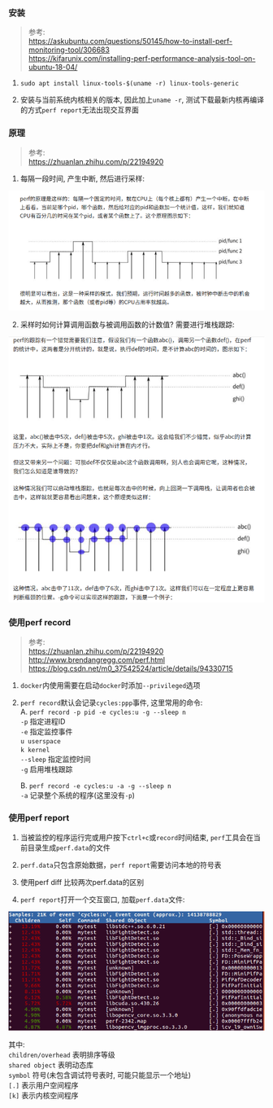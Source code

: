 ### 安装
>参考:<br>
https://askubuntu.com/questions/50145/how-to-install-perf-monitoring-tool/306683<br>
https://kifarunix.com/installing-perf-performance-analysis-tool-on-ubuntu-18-04/<br>

1. `sudo apt install linux-tools-$(uname -r) linux-tools-generic`<br>

2. 安装与当前系统内核相关的版本, 因此加上`uname -r`, 测试下载最新内核再编译的方式`perf report`无法出现交互界面<br>

### 原理
>参考:<br>
https://zhuanlan.zhihu.com/p/22194920<br>

1. 每隔一段时间, 产生中断, 然后进行采样:<br>
<img src="img/39.png" />

2. 采样时如何计算调用函数与被调用函数的计数值? 需要进行堆栈跟踪:<br>
<img src="img/40.png" />

### 使用perf record
>参考:<br>
https://zhuanlan.zhihu.com/p/22194920<br>
http://www.brendangregg.com/perf.html<br>
https://blog.csdn.net/m0_37542524/article/details/94330715<br>

1. `docker`内使用需要在启动`docker`时添加`--privileged`选项<br>

2. `perf record`默认会记录`cycles:ppp`事件, 这里常用的命令:<br>
    A. `perf record -p pid -e cycles:u -g --sleep n`<br>
        `-p` 指定进程ID<br>
        `-e` 指定监控事件<br>
        `u userspace`<br>
        `k kernel`<br>
        `--sleep` 指定监控时间<br>
        `-g` 启用堆栈跟踪<br>

    B. `perf record -e cycles:u -a -g --sleep n`<br>
        `-a` 记录整个系统的程序(这里没有`-p`)<br>

### 使用perf report
1. 当被监控的程序运行完或用户按下`ctrl+c`或`record`时间结束, `perf`工具会在当前目录生成`perf.data`的文件<br>

2. `perf.data`只包含原始数据，`perf report`需要访问本地的符号表<br>

3. 使用perf diff 比较两次perf.data的区别

4. `perf report`打开一个交互窗口, 加载`perf.data`文件:
<img src="img/41.png" />

其中:<br>
`children/overhead` 表明排序等级<br>
`shared object` 表明动态库<br>
`symbol` 符号(未包含调试符号表时, 可能只能显示一个地址)<br>
`[.]` 表示用户空间程序<br>
`[k]` 表示内核空间程序<br>